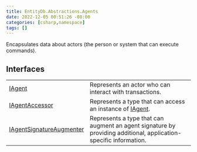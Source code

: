 ```yaml
---
title: EntityDb.Abstractions.Agents
date: 2022-12-05 00:51:26 -08:00
categories: [csharp,namespace]
tags: []
---
```



Encapsulates data about actors (the person or system that can execute commands).

## Interfaces
<table><tr><td><a href='/posts/csharp.member.entitydb.abstractions.agents.iagent/'>IAgent</a></td><td>
Represents an actor who can interact with transactions.
</td></tr><tr><td><a href='/posts/csharp.member.entitydb.abstractions.agents.iagentaccessor/'>IAgentAccessor</a></td><td>
Represents a type that can access an instance of <a href='/posts/csharp.member.entitydb.abstractions.agents.iagent/'>IAgent</a>.
</td></tr><tr><td><a href='/posts/csharp.member.entitydb.abstractions.agents.iagentsignatureaugmenter/'>IAgentSignatureAugmenter</a></td><td>
Represents a type that can augment an agent signature by
providing additional, application-specific information.
</td></tr></table>
